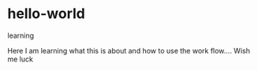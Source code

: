 # hello-world
learning

Here I am learning what this is about and how to use the work flow.... Wish me luck
